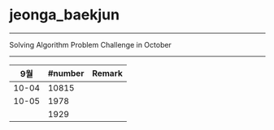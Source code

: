 # jeonga_baekjun

---

Solving Algorithm Problem Challenge in October

---

| 9월    | #number | Remark |
| ----- | ------- | ------ |
| 10-04 | 10815   |        |
| 10-05 | 1978    |        |
|       | 1929    |        |

